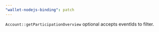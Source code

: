 ```yaml
---
"wallet-nodejs-binding": patch
---
```


`Account::getParticipationOverview` optional accepts eventIds to filter.
